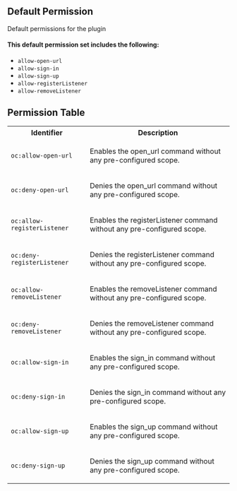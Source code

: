 ## Default Permission

Default permissions for the plugin

#### This default permission set includes the following:

- `allow-open-url`
- `allow-sign-in`
- `allow-sign-up`
- `allow-registerListener`
- `allow-removeListener`

## Permission Table

<table>
<tr>
<th>Identifier</th>
<th>Description</th>
</tr>


<tr>
<td>

`oc:allow-open-url`

</td>
<td>

Enables the open_url command without any pre-configured scope.

</td>
</tr>

<tr>
<td>

`oc:deny-open-url`

</td>
<td>

Denies the open_url command without any pre-configured scope.

</td>
</tr>

<tr>
<td>

`oc:allow-registerListener`

</td>
<td>

Enables the registerListener command without any pre-configured scope.

</td>
</tr>

<tr>
<td>

`oc:deny-registerListener`

</td>
<td>

Denies the registerListener command without any pre-configured scope.

</td>
</tr>

<tr>
<td>

`oc:allow-removeListener`

</td>
<td>

Enables the removeListener command without any pre-configured scope.

</td>
</tr>

<tr>
<td>

`oc:deny-removeListener`

</td>
<td>

Denies the removeListener command without any pre-configured scope.

</td>
</tr>

<tr>
<td>

`oc:allow-sign-in`

</td>
<td>

Enables the sign_in command without any pre-configured scope.

</td>
</tr>

<tr>
<td>

`oc:deny-sign-in`

</td>
<td>

Denies the sign_in command without any pre-configured scope.

</td>
</tr>

<tr>
<td>

`oc:allow-sign-up`

</td>
<td>

Enables the sign_up command without any pre-configured scope.

</td>
</tr>

<tr>
<td>

`oc:deny-sign-up`

</td>
<td>

Denies the sign_up command without any pre-configured scope.

</td>
</tr>
</table>
